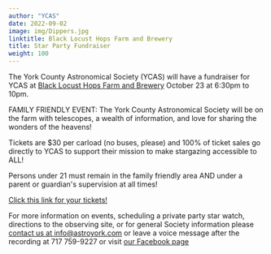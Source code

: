 ```yaml
---
author: "YCAS"
date: 2022-09-02
image: img/Dippers.jpg
linktitle: Black Locust Hops Farm and Brewery
title: Star Party Fundraiser
weight: 100
---
```

The York County Astronomical Society (YCAS) will have a fundraiser for YCAS at [Black Locust Hops Farm and Brewery](https://www.blacklocusthops.com/) October 23 at 6:30pm to 10pm.

FAMILY FRIENDLY EVENT: The York County Astronomical Society will be on the farm with telescopes, a wealth of information, and love for sharing the wonders of the heavens!  

Tickets are $30 per carload (no buses, please) and 100% of ticket sales go directly to YCAS to support their mission to make stargazing accessible to ALL!  

Persons under 21 must remain in the family friendly area AND under a parent or guardian's supervision at all times!  

[Click this link for your tickets!](www.eventbrite.com/e/an-evening-under-the-stars-tickets-406391416667)

For more information on events, scheduling a private party star watch, directions to the observing site, or for general Society information please [contact us at info@astroyork.com](info@astroyork.com) or leave a voice message after the recording at 717 759-9227 or visit [our Facebook page](https://www.facebook.com/astroyork)